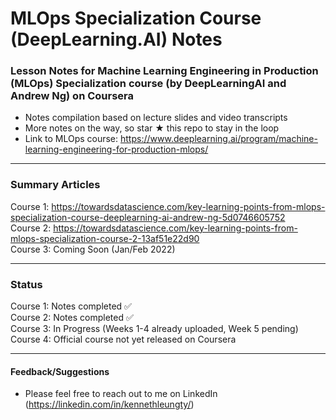 # MLOps Specialization Course (DeepLearning.AI) Notes

### Lesson Notes for Machine Learning Engineering in Production (MLOps) Specialization course (by DeepLearningAI and Andrew Ng) on Coursera

- Notes compilation based on lecture slides and video transcripts
- More notes on the way, so star ★ this repo to stay in the loop
- Link to MLOps course: https://www.deeplearning.ai/program/machine-learning-engineering-for-production-mlops/

___

### Summary Articles
Course 1: https://towardsdatascience.com/key-learning-points-from-mlops-specialization-course-deeplearning-ai-andrew-ng-5d0746605752    
Course 2: https://towardsdatascience.com/key-learning-points-from-mlops-specialization-course-2-13af51e22d90  
Course 3: Coming Soon (Jan/Feb 2022)

___

### Status
Course 1: Notes completed ✅   
Course 2: Notes completed ✅  
Course 3: In Progress (Weeks 1-4 already uploaded, Week 5 pending)  
Course 4: Official course not yet released on Coursera
___
#### Feedback/Suggestions
- Please feel free to reach out to me on LinkedIn (https://linkedin.com/in/kennethleungty/)  

